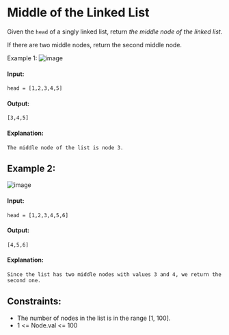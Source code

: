 # Middle of the Linked List

Given the `head` of a singly linked list, return *the middle node of the linked list*.

If there are two middle nodes, return the second middle node.

 

Example 1:
![image](https://user-images.githubusercontent.com/24850908/147589865-41f8fc1b-1812-4436-bf7b-1deb2c593a9d.png)

#### Input: 
`head = [1,2,3,4,5]`

#### Output: 
`[3,4,5]`

#### Explanation: 
`The middle node of the list is node 3.`



## Example 2:
![image](https://user-images.githubusercontent.com/24850908/147589942-c07c18ff-9e9d-47eb-ab12-32e6b18ceeae.png)

#### Input: 
`head = [1,2,3,4,5,6]`

#### Output: 
`[4,5,6]`

#### Explanation: 
`Since the list has two middle nodes with values 3 and 4, we return the second one.`
 


## Constraints:
- The number of nodes in the list is in the range [1, 100].
- 1 <= Node.val <= 100
